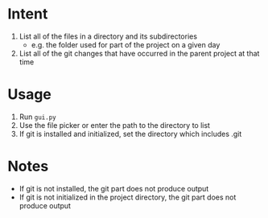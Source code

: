 # Intent

1. List all of the files in a directory and its subdirectories
    - e.g. the folder used for part of the project on a given day
1. List all of the git changes that have occurred in the parent project at that time

# Usage

1. Run `gui.py`
1. Use the file picker or enter the path to the directory to list
1. If git is installed and initialized, set the directory which includes .git

# Notes

- If git is not installed, the git part does not produce output
- If git is not initialized in the project directory, the git part does not produce output